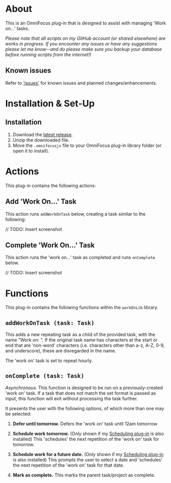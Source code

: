 # About

This is an OmniFocus plug-in that is designed to assist with managing 'Work on...' tasks.

_Please note that all scripts on my GitHub account (or shared elsewhere) are works in progress. If you encounter any issues or have any suggestions please let me know--and do please make sure you backup your database before running scripts from the internet!)_

## Known issues 

Refer to ['issues'](https://github.com/ksalzke/work-on-omnifocus-plug-in/issues) for known issues and planned changes/enhancements.

# Installation & Set-Up

## Installation

1. Download the [latest release](https://github.com/ksalzke/work-on-omnifocus-plug-in/releases/latest).
2. Unzip the downloaded file.
3. Move the `.omnifocusjs` file to your OmniFocus plug-in library folder (or open it to install).

# Actions

This plug-in contains the following actions:

## Add 'Work On...' Task

This action runs `addWorkOnTask` below, creating a task similar to the following:

// TODO: Insert screenshot

## Complete 'Work On...' Task

This action runs the 'work on...' task as completed and runs `onComplete` below.

// TODO: Insert screenshot

# Functions

This plug-in contains the following functions within the `workOnLib` library.

## `addWorkOnTask (task: Task)`

This adds a new repeating task as a child of the provided task, with the name "Work on: <Task>". If the original task name has characters at the start or end that are 'non-word' characters (i.e. characters other than a-z, A-Z, 0-9, and underscore), these are disregarded in the name.

The 'work on' task is set to repeat hourly.

## `onComplete (task: Task)`

_Asynchronous._ This function is designed to be run on a previously-created 'work on' task. If a task that does not match the set format is passed as input, this function will exit without processing the task further.

It presents the user with the following options, of which more than one may be selected:

1. **Defer until tomorrow.** Defers the 'work on' task until 12am tomorrow

2. **Schedule work tomorrow.** (Only shown if my [Scheduling plug-in](https://github.com/ksalzke/scheduling-omnifocus-plugin) is also installed) This 'schedules' the next repetition of the 'work on' task for tomorrow.

3. **Schedule work for a future date.** (Only shown if my [Scheduling plug-in](https://github.com/ksalzke/scheduling-omnifocus-plugin) is also installed) This prompts the user to select a date and 'schedules' the next repetition of the 'work on' task for that date.

4. **Mark as complete.** This marks the parent task/project as complete.